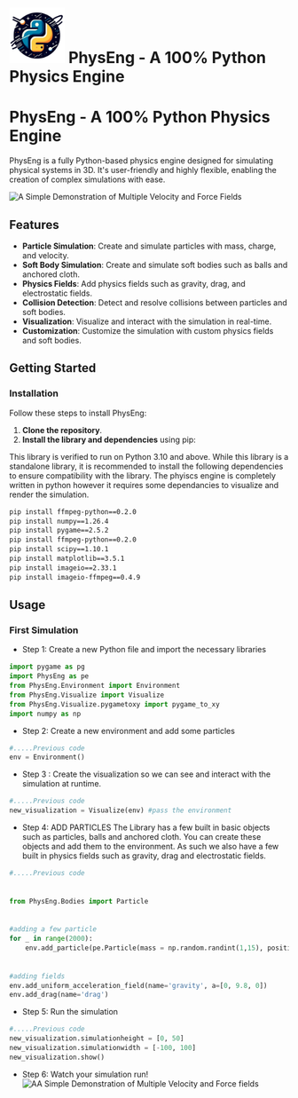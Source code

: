 # <img src="README/logo.png" width="100" height="100"> PhysEng - A 100% Python Physics Engine

# PhysEng - A 100% Python Physics Engine



PhysEng is a fully Python-based physics engine designed for simulating physical systems in 3D. It's user-friendly and highly flexible, enabling the creation of complex simulations with ease.

![A Simple Demonstration of Multiple Velocity and Force Fields](README/Demo.gif)


## Features

* **Particle Simulation**: Create and simulate particles with mass, charge, and velocity.
* **Soft Body Simulation**: Create and simulate soft bodies such as balls and anchored cloth.
* **Physics Fields**: Add physics fields such as gravity, drag, and electrostatic fields.
* **Collision Detection**: Detect and resolve collisions between particles and soft bodies.
* **Visualization**: Visualize and interact with the simulation in real-time.
* **Customization**: Customize the simulation with custom physics fields and soft bodies.




## Getting Started
  ### Installation

Follow these steps to install PhysEng:

1. **Clone the repository**.
2. **Install the library and dependencies** using pip:


  This library is verified to run on Python 3.10 and above. 
  While this library is a standalone library, it is recommended to install the following dependencies to ensure compatibility with the library. The phyiscs engine is completely written in python however it requires some dependancies to visualize and render the simulation.
  ```bash
  pip install ffmpeg-python==0.2.0
  pip install numpy==1.26.4
  pip install pygame==2.5.2
  pip install ffmpeg-python==0.2.0
  pip install scipy==1.10.1
  pip install matplotlib==3.5.1
  pip install imageio==2.33.1
  pip install imageio-ffmpeg==0.4.9
  
  ```	

## Usage

  ### First Simulation

  * Step 1: Create a new Python file and import the necessary libraries

  ```python
import pygame as pg
import PhysEng as pe
from PhysEng.Environment import Environment
from PhysEng.Visualize import Visualize
from PhysEng.Visualize.pygametoxy import pygame_to_xy
import numpy as np
  ```

  * Step 2: Create a new environment and add some particles

  ```python
#.....Previous code
env = Environment()
  ```

  * Step 3 : Create the visualization so we can see and interact with the simulation at runtime.

  ```python
#.....Previous code
new_visualization = Visualize(env) #pass the environment
  ```

  * Step 4:  ADD PARTICLES The Library has a few built in basic objects such as particles, balls and anchored cloth. You can create these objects and add them to the environment. As such we also have a few built in physics fields such as gravity, drag and electrostatic fields. 

  ```python
#.....Previous code 


 from PhysEng.Bodies import Particle
 

  #adding a few particle
  for _ in range(2000):
      env.add_particle(pe.Particle(mass = np.random.randint(1,15), position = np.random.rand(3) * 200 -100, radius=2)) 


  #adding fields
  env.add_uniform_acceleration_field(name='gravity', a=[0, 9.8, 0])
  env.add_drag(name='drag')
  
  ```

  * Step 5: Run the simulation

  ```python
  #.....Previous code
  new_visualization.simulationheight = [0, 50]
  new_visualization.simulationwidth = [-100, 100]
  new_visualization.show()
  ```

  * Step 6: Watch your simulation run!
  ![AA Simple Demonstration of Multiple Velocity and Force fields](README/Demo2.gif)


<!-- 

  ## Bodies & Particles

  * **Particle**
       ```python
        from PhysEng.Bodies import Particle
        
        position = [1,4,7] # [x,y,z] in meters          Default = [0,0,0]
        velocity = [0,0,0] # [vx,vy,vz] in m/s          Default = [0,0,0]
        radius = 0.1 # in meters                        Default = 0
        force = [0,0,0] # [fx,fy,fz] in Newtons         Default = [0,0,0]
        mass = 1 # in kg                                Default = 1
        charge = 0 # in Coulombs                        Default = 0
        drag_coefficient = 0.47 # dimensionless         Default = 0
        fixed = False #Boolean (fixes pos and vel)      Default = False
        environment = None #Environment class           Default = None

        new_particle = Particle(position, mass, velocity, radius=0, charge, drag_coeff, name, environment, **kwargs)
    ```
  * **Ball**
      ```python
      from PhysEng.Bodies.SoftBodies import Ball
      
      environment = None   
      position = [1,4,7] # [x,y,z] in meters          Default = [0,0,0]
      velocity = [0,0,0] # [vx,vy,vz] in m/s          Default = [0,0,0]
      radius = 0.1       # in meters                  Default = 100
      force = [0,0,0]    # [fx,fy,fz] in Newtons      Default = [0,0,0]
      elasticity = 0     # dimensionless              Default = 0
      force = [0, 0,0]   # [fx,fy,fz] in Newtons      Default = [0,0,0]
      drag = drag_coeff  # dimensionless              Default = 0
      number_of_particles = N_particles # int         Default = 200
      name = name        # string                     Default = 'Ball'
      charge = charge    # in Coulombs                Default = 0
      damping = damping  # dimensionless              Default = 0.4

      new_softbody_ball = Ball(position, mass, velocity, radius, charge,drag_coeff,elasticity, N_particles, damping, name,environment **kwargs)
      ```

  * **Anchored Cloth**
      ```python
      from PhysEng.Bodies.SoftBodies import AnchoredCloth

      N_width = N_width          #int                     #default = 10
      N_length = N_length        #int                     #default = 10
      cell_size = cell_size      #float in m              #default = 1
      corner = corner            #[x,y,z] in meters       #default = [0,0,0]
      mass = mass                #float in kg             #default = 1
      k =k                       #float in N/m            #default = 100
      damping = damping          #float dimensionless     #default = 0.4
      drag = drag                #float drag coefficient  #default = 0
      charge = charge            #float in Coulombs       #default = 0
      environment = environment  #Environment class       #default = None

      new_anchored_cloth = AnchoredCloth(corner, mass, k, damping, drag,charge, cell_size, N_width, N_length, environment)
      ``` 
    
  ## Physics

  * [N-body gravity]() (3D N body gravity simulation $N^2$) 

 -->
